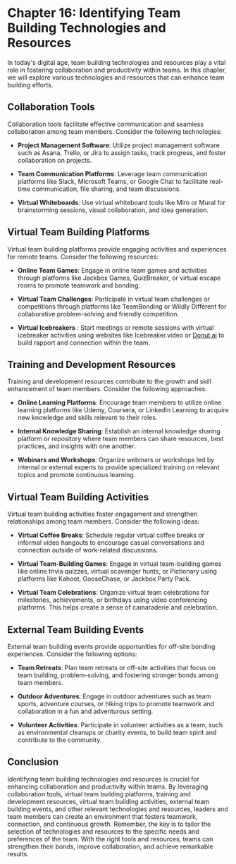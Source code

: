 Chapter 16: Identifying Team Building Technologies and Resources
================================================================

In today's digital age, team building technologies and resources play a vital role in fostering collaboration and productivity within teams. In this chapter, we will explore various technologies and resources that can enhance team building efforts.

**Collaboration Tools**
-----------------------

Collaboration tools facilitate effective communication and seamless collaboration among team members. Consider the following technologies:

* **Project Management Software**: Utilize project management software such as Asana, Trello, or Jira to assign tasks, track progress, and foster collaboration on projects.

* **Team Communication Platforms**: Leverage team communication platforms like Slack, Microsoft Teams, or Google Chat to facilitate real-time communication, file sharing, and team discussions.

* **Virtual Whiteboards**: Use virtual whiteboard tools like Miro or Mural for brainstorming sessions, visual collaboration, and idea generation.

**Virtual Team Building Platforms**
-----------------------------------

Virtual team building platforms provide engaging activities and experiences for remote teams. Consider the following resources:

* **Online Team Games**: Engage in online team games and activities through platforms like Jackbox Games, QuizBreaker, or virtual escape rooms to promote teamwork and bonding.

* **Virtual Team Challenges**: Participate in virtual team challenges or competitions through platforms like TeamBonding or Wildly Different for collaborative problem-solving and friendly competition.

* **Virtual Icebreakers** : Start meetings or remote sessions with virtual icebreaker activities using websites like Icebreaker.video or [Donut.ai](http://Donut.ai) to build rapport and connection within the team.

**Training and Development Resources**
--------------------------------------

Training and development resources contribute to the growth and skill enhancement of team members. Consider the following approaches:

* **Online Learning Platforms**: Encourage team members to utilize online learning platforms like Udemy, Coursera, or LinkedIn Learning to acquire new knowledge and skills relevant to their roles.

* **Internal Knowledge Sharing**: Establish an internal knowledge sharing platform or repository where team members can share resources, best practices, and insights with one another.

* **Webinars and Workshops**: Organize webinars or workshops led by internal or external experts to provide specialized training on relevant topics and promote continuous learning.

**Virtual Team Building Activities**
------------------------------------

Virtual team building activities foster engagement and strengthen relationships among team members. Consider the following ideas:

* **Virtual Coffee Breaks**: Schedule regular virtual coffee breaks or informal video hangouts to encourage casual conversations and connection outside of work-related discussions.

* **Virtual Team-Building Games**: Engage in virtual team-building games like online trivia quizzes, virtual scavenger hunts, or Pictionary using platforms like Kahoot, GooseChase, or Jackbox Party Pack.

* **Virtual Team Celebrations**: Organize virtual team celebrations for milestones, achievements, or birthdays using video conferencing platforms. This helps create a sense of camaraderie and celebration.

**External Team Building Events**
---------------------------------

External team building events provide opportunities for off-site bonding experiences. Consider the following options:

* **Team Retreats**: Plan team retreats or off-site activities that focus on team building, problem-solving, and fostering stronger bonds among team members.

* **Outdoor Adventures**: Engage in outdoor adventures such as team sports, adventure courses, or hiking trips to promote teamwork and collaboration in a fun and adventurous setting.

* **Volunteer Activities**: Participate in volunteer activities as a team, such as environmental cleanups or charity events, to build team spirit and contribute to the community.

**Conclusion**
--------------

Identifying team building technologies and resources is crucial for enhancing collaboration and productivity within teams. By leveraging collaboration tools, virtual team building platforms, training and development resources, virtual team building activities, external team building events, and other relevant technologies and resources, leaders and team members can create an environment that fosters teamwork, connection, and continuous growth. Remember, the key is to tailor the selection of technologies and resources to the specific needs and preferences of the team. With the right tools and resources, teams can strengthen their bonds, improve collaboration, and achieve remarkable results.

